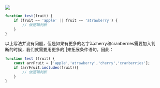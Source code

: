 ![](https://i.loli.net/2021/04/21/3s6kErRh7eQXFqI.png)
```js
function test(fruit) {
    if (fruit == 'apple' || fruit == 'atrawberry') {
        // 做逻辑判断
    }
}
```
以上写法并没有问题，但是如果有更多的名字叫cherry和cranberries需要加入判断的时候，我们就需要用更多的||来拓展条件语句。因此：
```js
function test (fruit) {
    const arrFruit = ['apple','atrawberry','cherry','cranberries'];
    if (arrFruit.includes(fruit)){
        // 做逻辑判断
    }
}
````
